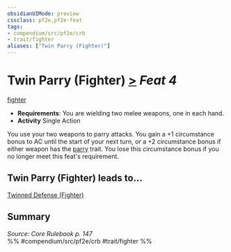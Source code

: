 ```yaml
---
obsidianUIMode: preview
cssclass: pf2e,pf2e-feat
tags:
- compendium/src/pf2e/crb
- trait/fighter
aliases: ["Twin Parry (Fighter)"]
---
```

# Twin Parry (Fighter)  [>](../../Rules/core-rulebook/chapter-9-playing-the-game.md#Actions "Single Action") *Feat 4*  
[fighter](../../Rules/traits/fighter.md)  

- **Requirements**: You are wielding two melee weapons, one in each hand.
- **Activity** Single Action

You use your two weapons to parry attacks. You gain a +1 circumstance bonus to AC until the start of your next turn, or a +2 circumstance bonus if either weapon has the [parry](../../Rules/traits/parry.md) trait. You lose this circumstance bonus if you no longer meet this feat's requirement.

## Twin Parry (Fighter) leads to...

[Twinned Defense (Fighter)](twinned-defense-fighter.md)

## Summary

*Source: Core Rulebook p. 147*  
%% #compendium/src/pf2e/crb #trait/fighter %%